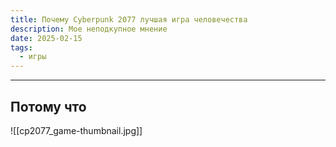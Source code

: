 ```yaml
---
title: Почему Cyberpunk 2077 лучшая игра человечества
description: Мое неподкупное мнение
date: 2025-02-15
tags:
  - игры
---
```


---

## Потому что

![[cp2077_game-thumbnail.jpg]]